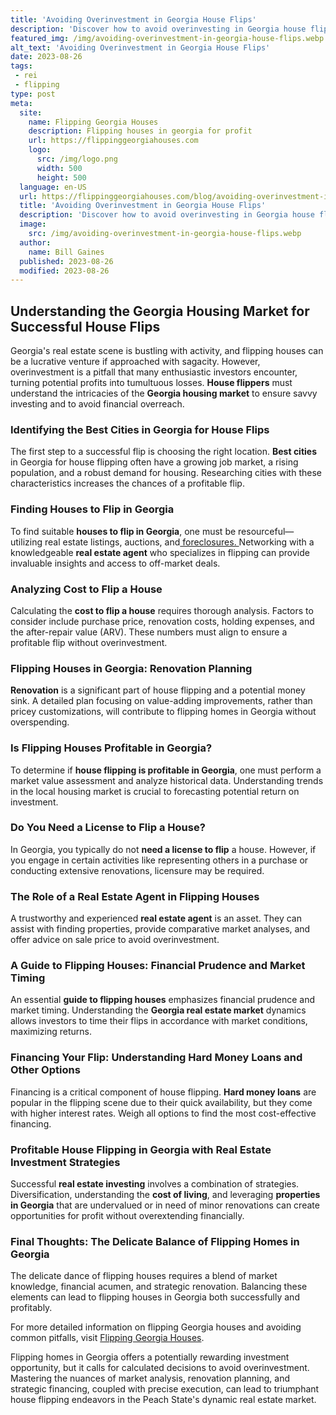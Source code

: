 ```yaml
---
title: 'Avoiding Overinvestment in Georgia House Flips'
description: 'Discover how to avoid overinvesting in Georgia house flips. Curious about maximizing profits in real estate? Find tips to make informed decisions here.'
featured_img: /img/avoiding-overinvestment-in-georgia-house-flips.webp
alt_text: 'Avoiding Overinvestment in Georgia House Flips'
date: 2023-08-26
tags:
 - rei
 - flipping
type: post
meta:
  site:
    name: Flipping Georgia Houses
    description: Flipping houses in georgia for profit
    url: https://flippinggeorgiahouses.com
    logo:
      src: /img/logo.png
      width: 500
      height: 500
  language: en-US
  url: https://flippinggeorgiahouses.com/blog/avoiding-overinvestment-in-georgia-house-flips
  title: 'Avoiding Overinvestment in Georgia House Flips'
  description: 'Discover how to avoid overinvesting in Georgia house flips. Curious about maximizing profits in real estate? Find tips to make informed decisions here.'
  image:
    src: /img/avoiding-overinvestment-in-georgia-house-flips.webp
  author:
    name: Bill Gaines
  published: 2023-08-26
  modified: 2023-08-26
---
```



## Understanding the Georgia Housing Market for Successful House Flips

Georgia's real estate scene is bustling with activity, and flipping houses can be a lucrative venture if approached with sagacity. However, overinvestment is a pitfall that many enthusiastic investors encounter, turning potential profits into tumultuous losses. **House flippers** must understand the intricacies of the **Georgia housing market** to ensure savvy investing and to avoid financial overreach.

### Identifying the Best Cities in Georgia for House Flips

The first step to a successful flip is choosing the right location. **Best cities** in Georgia for house flipping often have a growing job market, a rising population, and a robust demand for housing. Researching cities with these characteristics increases the chances of a profitable flip.

### Finding Houses to Flip in Georgia

To find suitable **houses to flip in Georgia**, one must be resourceful—utilizing real estate listings, auctions, and[  foreclosures.  ](https://flippinggeorgiahouses.com/blog/georgias-housing-market-analysis-for-flippers)Networking with a knowledgeable **real estate agent** who specializes in flipping can provide invaluable insights and access to off-market deals.

### Analyzing Cost to Flip a House

Calculating the **cost to flip a house** requires thorough analysis. Factors to consider include purchase price, renovation costs, holding expenses, and the after-repair value (ARV). These numbers must align to ensure a profitable flip without overinvestment.

### Flipping Houses in Georgia: Renovation Planning

**Renovation** is a significant part of house flipping and a potential money sink. A detailed plan focusing on value-adding improvements, rather than pricey customizations, will contribute to flipping homes in Georgia without overspending.

### Is Flipping Houses Profitable in Georgia?

To determine if **house flipping is profitable in Georgia**, one must perform a market value assessment and analyze historical data. Understanding trends in the local housing market is crucial to forecasting potential return on investment.

### Do You Need a License to Flip a House?

In Georgia, you typically do not **need a license to flip** a house. However, if you engage in certain activities like representing others in a purchase or conducting extensive renovations, licensure may be required.

### The Role of a Real Estate Agent in Flipping Houses

A trustworthy and experienced **real estate agent** is an asset. They can assist with finding properties, provide comparative market analyses, and offer advice on sale price to avoid overinvestment.

### A Guide to Flipping Houses: Financial Prudence and Market Timing

An essential **guide to flipping houses** emphasizes financial prudence and market timing. Understanding the **Georgia real estate market** dynamics allows investors to time their flips in accordance with market conditions, maximizing returns.

### Financing Your Flip: Understanding Hard Money Loans and Other Options

Financing is a critical component of house flipping. **Hard money loans** are popular in the flipping scene due to their quick availability, but they come with higher interest rates. Weigh all options to find the most cost-effective financing.

### Profitable House Flipping in Georgia with Real Estate Investment Strategies

Successful **real estate investing** involves a combination of strategies. Diversification, understanding the **cost of living**, and leveraging **properties in Georgia** that are undervalued or in need of minor renovations can create opportunities for profit without overextending financially.

### Final Thoughts: The Delicate Balance of Flipping Homes in Georgia

The delicate dance of flipping houses requires a blend of market knowledge, financial acumen, and strategic renovation. Balancing these elements can lead to flipping houses in Georgia both successfully and profitably.

For more detailed information on flipping Georgia houses and avoiding common pitfalls, visit [Flipping Georgia Houses](https://flippinggeorgiahouses.com).

Flipping homes in Georgia offers a potentially rewarding investment opportunity, but it calls for calculated decisions to avoid overinvestment. Mastering the nuances of market analysis, renovation planning, and strategic financing, coupled with precise execution, can lead to triumphant house flipping endeavors in the Peach State's dynamic real estate market.